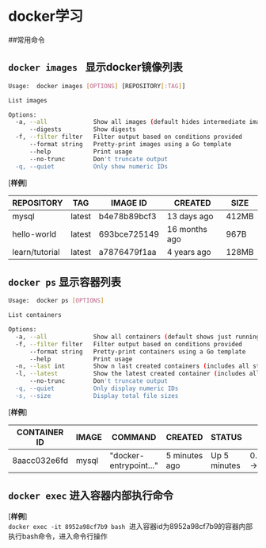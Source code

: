 # docker学习

##常用命令

`docker images ` 显示docker镜像列表
---------------
```bash
Usage:	docker images [OPTIONS] [REPOSITORY[:TAG]]

List images

Options:
  -a, --all             Show all images (default hides intermediate images)
      --digests         Show digests
  -f, --filter filter   Filter output based on conditions provided
      --format string   Pretty-print images using a Go template
      --help            Print usage
      --no-trunc        Don't truncate output
  -q, --quiet           Only show numeric IDs
```
[**样例**]<br/>

REPOSITORY|TAG|IMAGE ID|CREATED|SIZE
----------|---|--------|-------|----
mysql|latest|b4e78b89bcf3|13 days ago|412MB
hello-world|latest |693bce725149|16 months ago|967B
learn/tutorial|latest|a7876479f1aa |4 years ago|128MB

`docker ps` 显示容器列表
----------
```bash
Usage:	docker ps [OPTIONS]

List containers

Options:
  -a, --all             Show all containers (default shows just running)
  -f, --filter filter   Filter output based on conditions provided
      --format string   Pretty-print containers using a Go template
      --help            Print usage
  -n, --last int        Show n last created containers (includes all states) (default -1)
  -l, --latest          Show the latest created container (includes all states)
      --no-trunc        Don't truncate output
  -q, --quiet           Only display numeric IDs
  -s, --size            Display total file sizes

```

[**样例**]<br/>

CONTAINER ID|IMAGE|COMMAND|CREATED|STATUS|PORTS|NAMES
-------------|-----|-------|-------|------|-----|-----
8aacc032e6fd|mysql|"docker-entrypoint..."|5 minutes ago|Up 5 minutes|0.0.0.0:3306->3306/tcp|iddd-mysql

`docker exec` 进入容器内部执行命令
------
[**样例**]<br/>
```docker exec -it 8952a98cf7b9 bash```  进入容器id为8952a98cf7b9的容器内部执行bash命令，进入命令行操作

